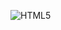 ![HTML5](https://img.shields.io/badge/html5-%23E34F26.svg?style=for-the-badgelogo=html5logoColor=white)
